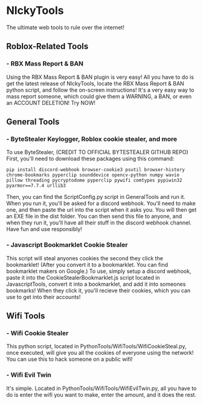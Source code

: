 # NlckyTools
The ultimate web tools to rule over the internet!
## Roblox-Related Tools
### - RBX Mass Report & BAN
Using the RBX Mass Report & BAN plugin is very easy! All you have to do is get the latest release of NlckyTools, locate the RBX Mass Report & BAN python script, and follow the on-screen instructions! It's a very easy way to mass report someone, which could give them a WARNING, a BAN, or even an ACCOUNT DELETION! Try NOW!
## General Tools
### - ByteStealer Keylogger, Roblox cookie stealer, and more
To use ByteStealer, (CREDIT TO OFFICIAL BYTESTEALER GITHUB REPO)
First, you'll need to download these packages using this command:
```
pip install discord-webhook browser-cookie3 psutil browser-history chrome-bookmarks pyperclip sounddevice opencv-python numpy wavio pillow threading pycryptodome pyperclip pywifi comtypes pypiwin32 pyarmor==7.7.4 urllib3
```
Then, you can find the ScriptConfig.py script in GeneralTools and run it.
When you run it, you'll be asked for a discord webhook. You'll need to make one, and then paste the url into the script when it asks you. You will then get an EXE file in the dist folder. You can then send this file to anyone, and when they run it, you'll have all their stuff in the discord webhook channel. Have fun and use responsibly!
### - Javascript Bookmarklet Cookie Stealer
This script will steal anyones cookies the second they click the bookmarklet! (After you convert it to a bookmarklet. You can find bookmarklet makers on Google.)
To use, simply setup a discord webhook, paste it into the CookieStealerBookmarklet.js script located in JavascriptTools, convert it into a bookmarklet, and add it into someones bookmarks! When they click it, you'll recieve their cookies, which you can use to get into their accounts!
## Wifi Tools
### - Wifi Cookie Stealer
This python script, located in PythonTools/WifiTools/WifiCookieSteal.py, once executed, will give you all the cookies of everyone using the network! You can use this to hack someone on a public wifi!
### - Wifi Evil Twin
It's simple. Located in PythonTools/WifiTools/WifiEvilTwin.py, all you have to do is enter the wifi you want to make, enter the amount, and it does the rest.
